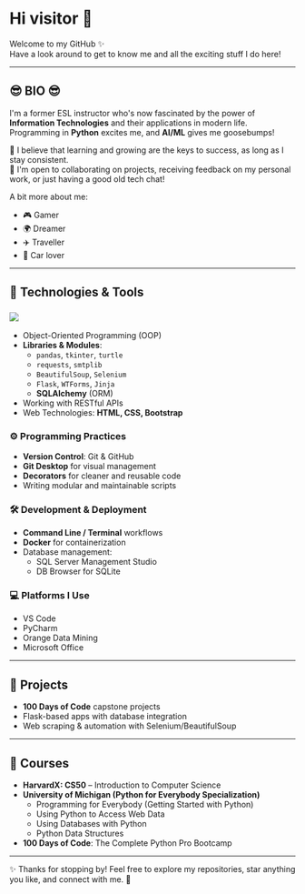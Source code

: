 # Hi visitor 👋

Welcome to my GitHub ✨  
Have a look around to get to know me and all the exciting stuff I do here!

---

## 😎 BIO 😎
I'm a former ESL instructor who's now fascinated by the power of **Information Technologies** and their applications in modern life.  
Programming in **Python** excites me, and **AI/ML** gives me goosebumps!  

🌱 I believe that learning and growing are the keys to success, as long as I stay consistent.  
🤝 I'm open to collaborating on projects, receiving feedback on my personal work, or just having a good old tech chat!  

A bit more about me:
- 🎮 Gamer  
- 🌍 Dreamer  
- ✈️ Traveller  
- 🚗 Car lover  

---

## 🔧 Technologies & Tools

### <img src="https://cdn.jsdelivr.net/gh/devicons/devicon@latest/icons/python/python-original.svg" />
          
- Object-Oriented Programming (OOP)  
- **Libraries & Modules**:
  - `pandas`, `tkinter`, `turtle`  
  - `requests`, `smtplib`  
  - `BeautifulSoup`, `Selenium`  
  - `Flask`, `WTForms`, `Jinja`  
  - **SQLAlchemy** (ORM)  
- Working with RESTful APIs  
- Web Technologies: **HTML, CSS, Bootstrap**  

### ⚙️ Programming Practices
- **Version Control**: Git & GitHub  
- **Git Desktop** for visual management  
- **Decorators** for cleaner and reusable code  
- Writing modular and maintainable scripts  

### 🛠️ Development & Deployment
- **Command Line / Terminal** workflows  
- **Docker** for containerization  
- Database management:
  - SQL Server Management Studio  
  - DB Browser for SQLite  

### 💻 Platforms I Use
- VS Code  
- PyCharm  
- Orange Data Mining  
- Microsoft Office  

---

## 📂 Projects
- **100 Days of Code** capstone projects  
- Flask-based apps with database integration  
- Web scraping & automation with Selenium/BeautifulSoup  

---

## 🏅 Courses
- **HarvardX: CS50** – Introduction to Computer Science  
- **University of Michigan (Python for Everybody Specialization)**  
  * Programming for Everybody (Getting Started with Python)  
  * Using Python to Access Web Data  
  * Using Databases with Python  
  * Python Data Structures  
- **100 Days of Code**: The Complete Python Pro Bootcamp  

---

✨ Thanks for stopping by! Feel free to explore my repositories, star anything you like, and connect with me. 🚀
